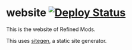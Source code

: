 # website [![Deploy Status](https://github.com/refinedmods/website/actions/workflows/deploy.yml/badge.svg?branch=main)](https://github.com/refinedmods/website/actions/workflows/deploy.yml)

This is the website of Refined Mods.

This uses [sitegen](https://github.com/refinedmods/sitegen), a static site generator.
